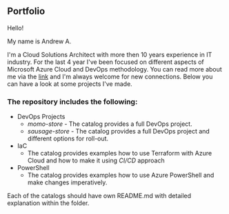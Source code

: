 
## Portfolio

Hello!

My name is Andrew A.

I'm a Cloud Solutions Architect with more then 10 years experience in IT industry. For the last 4 year I've been focused on different aspects of Microsoft Azure Cloud and DevOps methodology.
You can read more about me via the [link](https://www.linkedin.com/in/andrey-abramov-279a16236/) and I'm always welcome for new connections.
Below you can have a look at some projects I've made.

### The repository includes the following:
- DevOps Projects
	-  *momo-store* - The catalog provides a full DevOps project.
	-  *sausage-store* - The catalog provides a full DevOps project and different options for roll-out.
- IaC
	- The catalog provides examples how to use Terraform with Azure Cloud and how to make it using *CI/CD* approach
- PowerShell
	- The catalog provides examples how to use Azure PowerShell and make changes imperatively.

Each of the catalogs should have own README.md with detailed explanation within the folder.